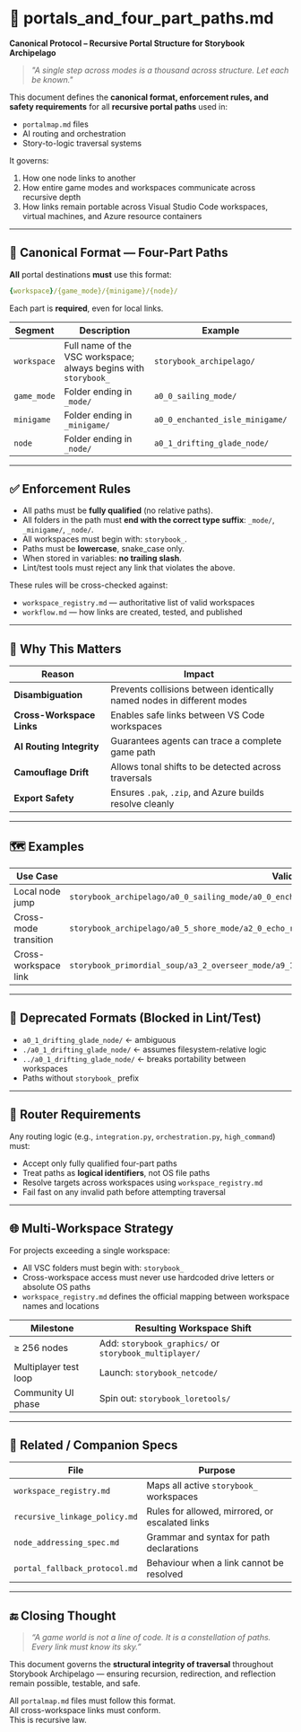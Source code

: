 <!-- Save to: storybook_archipelago/portals_and_four_part_paths.md -->

# 🌉 portals_and_four_part_paths.md
**Canonical Protocol – Recursive Portal Structure for Storybook Archipelago**

> _"A single step across modes is a thousand across structure. Let each be known."_

This document defines the **canonical format, enforcement rules, and safety requirements** for all **recursive portal paths** used in:
- `portalmap.md` files
- AI routing and orchestration
- Story-to-logic traversal systems

It governs:
1. How one node links to another  
2. How entire game modes and workspaces communicate across recursive depth  
3. How links remain portable across Visual Studio Code workspaces, virtual machines, and Azure resource containers  

---

## 🔁 Canonical Format — Four-Part Paths

**All** portal destinations **must** use this format:

```yaml
{workspace}/{game_mode}/{minigame}/{node}/
```

Each part is **required**, even for local links.

| Segment     | Description                                                     | Example                         |
|-------------|-----------------------------------------------------------------|---------------------------------|
| `workspace` | Full name of the VSC workspace; always begins with `storybook_` | `storybook_archipelago/`        |
| `game_mode` | Folder ending in `_mode/`                                       | `a0_0_sailing_mode/`            |
| `minigame`  | Folder ending in `_minigame/`                                   | `a0_0_enchanted_isle_minigame/` |
| `node`      | Folder ending in `_node/`                                       | `a0_1_drifting_glade_node/`     |

---

## ✅ Enforcement Rules
- All paths must be **fully qualified** (no relative paths).  
- All folders in the path must **end with the correct type suffix**: `_mode/`, `_minigame/`, `_node/`.  
- All workspaces must begin with: `storybook_`.  
- Paths must be **lowercase**, snake_case only.  
- When stored in variables: **no trailing slash**.  
- Lint/test tools must reject any link that violates the above.

These rules will be cross-checked against:
- `workspace_registry.md` — authoritative list of valid workspaces  
- `workflow.md` — how links are created, tested, and published  

---

## 🧠 Why This Matters

| Reason                   | Impact                                                                 |
|--------------------------|------------------------------------------------------------------------|
| **Disambiguation**       | Prevents collisions between identically named nodes in different modes |
| **Cross-Workspace Links**| Enables safe links between VS Code workspaces                          |
| **AI Routing Integrity** | Guarantees agents can trace a complete game path                       |
| **Camouflage Drift**     | Allows tonal shifts to be detected across traversals                   |
| **Export Safety**        | Ensures `.pak`, `.zip`, and Azure builds resolve cleanly                |

---

## 🗺️ Examples

| Use Case              | Valid Path                                                                                           |
|-----------------------|------------------------------------------------------------------------------------------------------|
| Local node jump       | `storybook_archipelago/a0_0_sailing_mode/a0_0_enchanted_isle_minigame/a0_1_drifting_glade_node/`     |
| Cross-mode transition | `storybook_archipelago/a0_5_shore_mode/a2_0_echo_ridge_minigame/a0_0_sand_gate_node/`                |
| Cross-workspace link  | `storybook_primordial_soup/a3_2_overseer_mode/a9_1_hidden_cycle_minigame/a0_2_the_gate_that_looped/` |

---

## 🚫 Deprecated Formats (Blocked in Lint/Test)
- `a0_1_drifting_glade_node/` ← ambiguous  
- `./a0_1_drifting_glade_node/` ← assumes filesystem-relative logic  
- `../a0_1_drifting_glade_node/` ← breaks portability between workspaces  
- Paths without `storybook_` prefix  

---

## 🤖 Router Requirements
Any routing logic (e.g., `integration.py`, `orchestration.py`, `high_command`) must:
- Accept only fully qualified four-part paths  
- Treat paths as **logical identifiers**, not OS file paths  
- Resolve targets across workspaces using `workspace_registry.md`  
- Fail fast on any invalid path before attempting traversal  

---

## 🌐 Multi-Workspace Strategy
For projects exceeding a single workspace:
- All VSC folders must begin with: `storybook_`  
- Cross-workspace access must never use hardcoded drive letters or absolute OS paths  
- `workspace_registry.md` defines the official mapping between workspace names and locations  

| Milestone             | Resulting Workspace Shift                     |
|-----------------------|-----------------------------------------------|
| ≥ 256 nodes           | Add: `storybook_graphics/` or `storybook_multiplayer/` |
| Multiplayer test loop | Launch: `storybook_netcode/`                  |
| Community UI phase    | Spin out: `storybook_loretools/`              |

---

## 🔧 Related / Companion Specs

| File                          | Purpose                                                       |
|-------------------------------|---------------------------------------------------------------|
| `workspace_registry.md`       | Maps all active `storybook_` workspaces                       |
| `recursive_linkage_policy.md` | Rules for allowed, mirrored, or escalated links               |
| `node_addressing_spec.md`     | Grammar and syntax for path declarations                      |
| `portal_fallback_protocol.md` | Behaviour when a link cannot be resolved                      |

---

## 🔚 Closing Thought
> _“A game world is not a line of code. It is a constellation of paths. Every link must know its sky.”_

This document governs the **structural integrity of traversal** throughout Storybook Archipelago — ensuring recursion, redirection, and reflection remain possible, testable, and safe.

All `portalmap.md` files must follow this format.  
All cross-workspace links must conform.  
This is recursive law.
